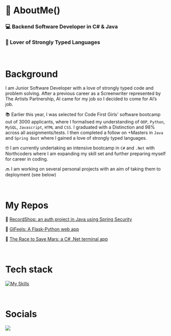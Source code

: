 # 💾 AboutMe()

<h3>💻  Backend Software Developer in C# & Java</h3>
<h3>💪 Lover of Strongly Typed Languages </h3>
<br/>

# Background

I am Junior Software Developer with a love of strongly typed code and problem solving. After a previous career as a Screenwriter represented by The Artists Partnership, AI came for my job so I decided to come for AI’s job. 

📚 Earlier this year, I was selected for Code First Girls' software bootcamp out of 3000 applicants, where I formalised my understanding of `OOP`, `Python`, `MySQL`, `Javascript`, `HTML` and `CSS`. I graduated with a Distinction and 98% across all assignments/tests. I then completed a follow on +Masters in `Java` and `Spring Boot` where I gained a love of strongly typed languages. 

🤓 I am currently undertaking an intensive bootcamp in `C#` and `.Net` with Northcoders where I am expanding my skill set and further preparing myself for career in coding. 

🔜 I am working on several personal projects with an aim of taking them to deployment (see below)

<br/>

# My Repos

🔐  <a href="https://github.com/Tookles/RecordShop_Security_Project"> RecordShop: an auth project in Java using Spring Security </a>

🥹  <a href="https://github.com/Tookles/GIFeels"> GIFeels: A Flask-Python web app </a>

🚀  <a href="https://github.com/Tookles/The_Race_To_Save_Mars"> The Race to Save Mars: a C# .Net terminal app </a>



<br/>

# Tech stack

[![My Skills](https://skillicons.dev/icons?i=html,css,java,spring,cs,py,mysql,regex,postman,netlify,aws,githubactions,dotnet,docker,flask,visualstudio,git,github)](https://skillicons.dev)

<br/>

# Socials

<a href="https://www.linkedin.com/in/rachel-tookey-539a42134">
  <img src='https://img.shields.io/badge/LinkedIn-blue?logo=linkedin&logoColor=white&style=for-the-badge' />
</a>
